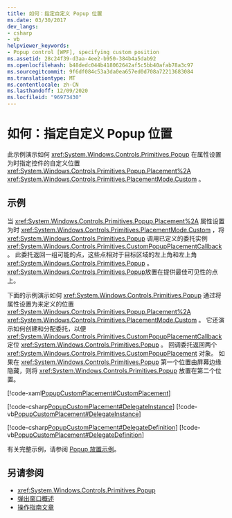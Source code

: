 ```yaml
---
title: 如何：指定自定义 Popup 位置
ms.date: 03/30/2017
dev_langs:
- csharp
- vb
helpviewer_keywords:
- Popup control [WPF], specifying custom position
ms.assetid: 28c24f39-d3aa-4ee2-b950-384b4a5dab92
ms.openlocfilehash: b48dedc044b418062642af5c5bb40afab78a3c97
ms.sourcegitcommit: 9f6df084c53a3da0ea657ed0d708a72213683084
ms.translationtype: MT
ms.contentlocale: zh-CN
ms.lasthandoff: 12/09/2020
ms.locfileid: "96973430"
---
```

# <a name="how-to-specify-a-custom-popup-position"></a>如何：指定自定义 Popup 位置
此示例演示如何 <xref:System.Windows.Controls.Primitives.Popup> 在属性设置为时指定控件的自定义位置 <xref:System.Windows.Controls.Primitives.Popup.Placement%2A> <xref:System.Windows.Controls.Primitives.PlacementMode.Custom> 。  
  
## <a name="example"></a>示例  
 当 <xref:System.Windows.Controls.Primitives.Popup.Placement%2A> 属性设置为时 <xref:System.Windows.Controls.Primitives.PlacementMode.Custom> ，将 <xref:System.Windows.Controls.Primitives.Popup> 调用已定义的委托实例 <xref:System.Windows.Controls.Primitives.CustomPopupPlacementCallback> 。 此委托返回一组可能的点，这些点相对于目标区域的左上角和左上角 <xref:System.Windows.Controls.Primitives.Popup> 。 <xref:System.Windows.Controls.Primitives.Popup>放置在提供最佳可见性的点上。  
  
 下面的示例演示如何 <xref:System.Windows.Controls.Primitives.Popup> 通过将属性设置为来定义的位置 <xref:System.Windows.Controls.Primitives.Popup.Placement%2A> <xref:System.Windows.Controls.Primitives.PlacementMode.Custom> 。 它还演示如何创建和分配委托，以便 <xref:System.Windows.Controls.Primitives.CustomPopupPlacementCallback> 定位 <xref:System.Windows.Controls.Primitives.Popup> 。  回调委托返回两个 <xref:System.Windows.Controls.Primitives.CustomPopupPlacement> 对象。  如果在 <xref:System.Windows.Controls.Primitives.Popup> 第一个位置由屏幕边缘隐藏，则将 <xref:System.Windows.Controls.Primitives.Popup> 放置在第二个位置。  
  
 [!code-xaml[PopupCustomPlacement#CustomPlacement](~/samples/snippets/csharp/VS_Snippets_Wpf/PopupCustomPlacement/CSharp/Window1.xaml#customplacement)]  
  
 [!code-csharp[PopupCustomPlacement#DelegateInstance](~/samples/snippets/csharp/VS_Snippets_Wpf/PopupCustomPlacement/CSharp/Window1.xaml.cs#delegateinstance)]
 [!code-vb[PopupCustomPlacement#DelegateInstance](~/samples/snippets/visualbasic/VS_Snippets_Wpf/PopupCustomPlacement/visualbasic/window1.xaml.vb#delegateinstance)]  
  
 [!code-csharp[PopupCustomPlacement#DelegateDefinition](~/samples/snippets/csharp/VS_Snippets_Wpf/PopupCustomPlacement/CSharp/Window1.xaml.cs#delegatedefinition)]
 [!code-vb[PopupCustomPlacement#DelegateDefinition](~/samples/snippets/visualbasic/VS_Snippets_Wpf/PopupCustomPlacement/visualbasic/window1.xaml.vb#delegatedefinition)]  
  
 有关完整示例，请参阅 [Popup 放置示例](https://github.com/dotnet/docs/tree/master/samples/snippets/csharp/VS_Snippets_Wpf/PopupPositionSnippet/CS)。  
  
## <a name="see-also"></a>另请参阅

- <xref:System.Windows.Controls.Primitives.Popup>
- [弹出窗口概述](popup-overview.md)
- [操作指南文章](popup-how-to-topics.md)
